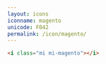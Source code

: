 ```yaml
---
layout: icons
iconname: magento
unicode: F042
permalink: /icon/magento/
---
```


``` html
<i class="mi mi-magento"></i>
```
